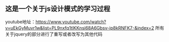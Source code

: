 ## 这是一个关于js设计模式的学习过程
youtube地址：https://www.youtube.com/watch?v=uEkGyMuvr1w&list=PL9nxfq1tlKKnsi68A6Gbsv-ip8kRNFK7-&index=2
所有关于jquery的部分进行了重写或者改写为其他代码